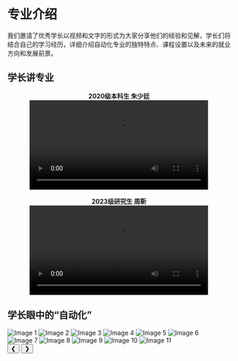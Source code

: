 # 专业介绍

我们邀请了优秀学长以视频和文字的形式为大家分享他们的经验和见解，学长们将结合自己的学习经历，详细介绍自动化专业的独特特点、课程设置以及未来的就业方向和发展前景。

## 学长讲专业



<div style="text-align: center;">
    <div style="font-size: 1em; font-weight: bold;">2020级本科生 朱少廷</div>
    <video style="width: 80%; height: auto; display: block; margin: auto;" controls loop>
        <source src="video/2023zst.mp4" type="video/mp4">
        您的浏览器不支持该视频播放，请升级您的浏览器。
    </video>
    <br>
    <div style="font-size: 1em; font-weight: bold;">2023级研究生 周靳</div>
    <video style="width: 80%; height: auto; display: block; margin: auto;" controls loop>
        <source src="video/2023zj.mp4" type="video/mp4">
        您的浏览器不支持该视频播放，请升级您的浏览器。
    </video>
</div>

## 学长眼中的“自动化”


<div class="carousel">
    <div class="carousel-images" id="carouselImages">
        <img src="img/2024czt.jpg" alt="Image 1">
        <img src="img/2024wpc.jpg" alt="Image 2">
        <img src="img/2024jzm.jpg" alt="Image 3">
        <img src="img/2024xtq.jpg" alt="Image 4">
        <img src="img/2024wzh.jpg" alt="Image 5">
        <img src="img/2024wrk.jpg" alt="Image 6">
        <img src="img/2023sjy.png" alt="Image 7">
        <img src="img/2023fgf.png" alt="Image 8">
        <img src="img/2023txs.png" alt="Image 9">
        <img src="img/2023xsj.png" alt="Image 10">
        <img src="img/2023zyj.png" alt="Image 11">
    </div>
    <div class="carousel-buttons">
        <button class="button" onclick="prevSlide()">❮</button>
        <button class="button" onclick="nextSlide()">❯</button>
    </div>
</div>


<script>
    let currentIndex = 0;

    const images = document.querySelectorAll('#carouselImages img');
    const totalSlides = images.length;

    // 动态设置每张图片的宽度
    const setImageWidth = () => {
        const carouselImages = document.getElementById('carouselImages');
        const widthPercentage = 100 / totalSlides; // 计算每张图片的宽度百分比
        images.forEach(img => {
            img.style.width = `${widthPercentage}%`;
        });
        carouselImages.style.width = `${totalSlides * 100}%`; // 设置整体宽度
    };

    const showSlide = index => {
        const slides = document.querySelector('.carousel-images');

        if (index >= totalSlides) {
            currentIndex = 0;
        } else if (index < 0) {
            currentIndex = totalSlides - 1;
        } else {
            currentIndex = index;
        }

        slides.style.transform = `translateX(-${currentIndex * (100 / totalSlides)}%)`;
    };

    const nextSlide = () => {
        showSlide(currentIndex + 1);
    };

    const prevSlide = () => {
        showSlide(currentIndex - 1);
    };

    // 每3秒切换一次图片
    setInterval(nextSlide, 3000); 
    setImageWidth(); // 初始化设置图片宽度
</script>
